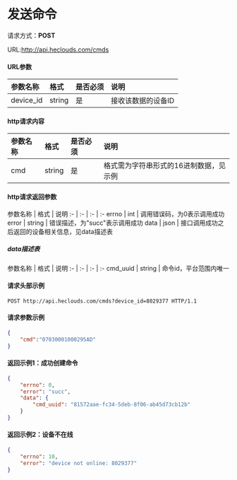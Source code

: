 # 发送命令
请求方式：**POST**

URL:http://api.heclouds.com/cmds

#### URL参数
参数名称 | 格式 | 是否必须 | 说明
:- | :- | :- | :- 
device_id | string | 是 | 接收该数据的设备ID


#### http请求内容
参数名称 | 格式 | 是否必须 | 说明
:- | :- | :- | :- 
cmd | string | 是 | 格式需为字符串形式的16进制数据，见示例

#### http请求返回参数
参数名称 | 格式 | 说明
:- | :- | :- | :- 
errno | int | 调用错误码，为0表示调用成功
error | string | 错误描述，为"succ"表示调用成功
data | json | 接口调用成功之后返回的设备相关信息，见data描述表

##### data描述表
参数名称 | 格式 | 说明
:- | :- | :- | :- 
cmd_uuid | string | 命令id，平台范围内唯一


#### 请求头部示例
```text
POST http://api.heclouds.com/cmds?device_id=8029377 HTTP/1.1
```

#### 请求参数示例
```json
{
	"cmd":"07030001000295AD"
}
```

#### 返回示例1：成功创建命令
```json
{
	"errno": 0,
	"error": "succ",
	"data": {
		"cmd_uuid": "81572aae-fc34-5deb-8f06-ab45d73cb12b"
	}
}

```
#### 返回示例2：设备不在线
```json
{
	"errno": 10,
	"error": "device not online: 8029377"
}
```
